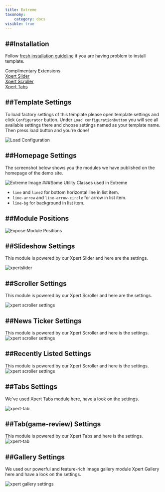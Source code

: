 ```yaml
---
title: Extreme
taxonomy:
    category: docs
visible: true
---
```


##Installation
----------
Follow [fresh installation guideline](http://www.themexpert.com/docs/expose/basics/installation) if you are having problem to install template.


<div class="row">
	<div class="col-md-12">
		<div class="panel panel-primary">
  <!-- Default panel contents -->
  <div class="panel-heading">Complimentary Extensions</div>

  <!-- List group -->
  <div class="list-group">
    <div><a class="list-group-item" href="http://www.themexpert.com/joomla-extensions/xpert-slider">Xpert Slider</a></div>
    <div><a class="list-group-item" href="http://www.themexpert.com/joomla-extensions/xpert-scroller">Xpert Scroller</a></div>
    <div><a class="list-group-item" href="http://www.themexpert.com/joomla-extensions/xpert-tabss">Xpert Tabs</a></div>
    
  </div>
</div>
	</div>

</div>

##Template Settings
----------
To load factory settings of this template please open template settings and click `Configurator` button. Under `Load configurationbutton` you will see all available settings there and choose settings named as your template name. Then press load button and you're done!

![Load Configuration](load-configuration.png)

##Homepage Settings
----------

The screenshot below shows you the modules we have published on the homepage of the demo site.

![Extreme Image](home.jpg)
###Some Utility Classes used in Extreme

- ```line``` and ```line2``` for bottom horizontal line in list item.
-   ```line-arrow``` and <code>line-arrow-circle</code> for arrow in list item.
-   ```line-bg``` for background in list item.


##Module Positions
----------
![Expose Module Positions](positions_map.jpg)

##Slideshow Settings
----------
This module is powered by our Xpert Slider and here are the settings.

![xpertslider](xpertslider.jpg)

##Scroller Settings
----------
This module is powered by our Xpert Scroller and here are the settings.

![xpert scroller settings](scroller.jpg)

##News Ticker Settings 
----------
This module is powered by our Xpert Scroller and here is the settings.
![xpert scroller settings](scroller-news.jpg)


##Recently Listed Settings
----------
This module is powered by our Xpert Scroller and here is the settings.
![xpert scroller settings](scroller-recently.jpg)

##Tabs Settings
----------
We've used Xpert Tabs module here, have a look on the settings.

![xpert-tab](xperttab.jpg)

##Tab(game-review) Settings
----------
This module is powered by our Xpert Tabs and here is the settings.
![xpert-tab](xperttab-mainbottom.jpg)


##Gallery Settings
----------
We used our powerful and feature-rich Image gallery module Xpert Gallery here and have a look on the settings.

![xpert gallery settings](xpertgallery.jpg)


